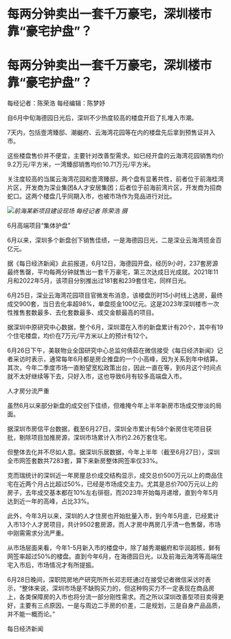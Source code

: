 # 每两分钟卖出一套千万豪宅，深圳楼市靠“豪宅护盘”？

# 每两分钟卖出一套千万豪宅，深圳楼市靠“豪宅护盘”？

每经记者：陈荣浩 每经编辑：陈梦妤

自6月中旬海德园日光后，深圳不少热度较高的楼盘开启了扎堆入市潮。

7天内，包括壹湾臻邸、潮樾府、云海湾花园等在内的楼盘先后拿到预售证并入市。

这些楼盘售价并不便宜，主要针对改善型需求。如已经开盘的云海湾花园销售均价9.2万元/平方米，一湾臻邸销售均价10.71万元/平方米。

关注度较高的当属云海湾花园和壹湾臻邸，两个盘有显著共性，前者位于前海桂湾片区，开发商为深业集团&人才安居集团；后者位于前海前湾片区，开发商为招商蛇口。这两个楼盘几乎同期入市，也被市场作为竞品进行对比。

![](https://inews.gtimg.com/om_bt/OfWYy7o_8Ym78hz4yvm0VG0lPh143pRow3YRbiBqcJkr0AA/1000)_前海某新项目建设现场
每经记者 陈荣浩 摄_

6月高端项目“集体护盘”

6月以来，深圳多个新盘创下销售佳绩，一是海德园日光，二是深业云海湾揽金百亿元。

据《每日经济新闻》此前报道，6月12日，海德园开盘，经历9小时，237套房源最终售罄，平均每两分钟就售出一套千万豪宅，第三次达成日光成就。2021年11月和2022年5月，该项目分别推出过181套和239套住宅，同样日光。

6月25日，深业云海湾花园项目官微发布消息，该楼盘历时15小时线上选房，最终成交900套，当日去化率超98%，单盘揽金100亿元。这是2023年深圳楼市一次性推售套数最多、去化套数最多、成交金额最高的项目。

据深圳中原研究中心数据，整个6月，深圳潜在入市的新盘累计有20个，其中有19个住宅楼盘，均价在7万元/平方米以上的预计有12个。

6月26日下午，美联物业全国研究中心总监何倩茹在微信接受《每日经济新闻》记者采访时表示，通常每年6月都是房企推盘的一个小高峰，因为关系到年中结算。其次，今年二季度市场一直盼望宽松政策出台，因此一直在等，到6月这个时间点就不太好继续等下去，只好入市，这也导致6月有较多高端盘入市。

人才房分流严重

虽然6月以来部分新盘的成交创下佳绩，但难掩今年上半年新房市场成交惨淡的局面。

据深圳市房信平台数据，截至6月27日，深圳全市累计有58个新房住宅项目获批，剔除项目加推房源，深圳市场累计入市约2.26万套住宅。

但整体去化并不尽如人意。据深圳乐居数据，今年上半年（截至6月27日），深圳全市网签套数共7283套，算下来新房整体网签率仅33%。

克而瑞统计的深圳近一年房屋总价成交结构显示，成交总价500万元以上的商品住宅在近两个月占比超过50%，已经是市场成交主力。尤其是总价700万元以上的房子，去年成交基本都在10%左右徘徊，而2023年开始每月递增，直到今年5月达到近一年的高峰，占比33%。

此外，今年3月以来，深圳的人才住房也开始批量入市，到今年5月底，已经累计入市13个人才房项目，共计9502套房源，而人才房中两房几乎清一色售罄，市场中刚需需求分流严重。

从市场层面来看，今年1-5月新入市的楼盘中，除了越秀潮樾府和华润超核，鲜有网签率超过50%的楼盘。直到今年6月，在海德园日光，以及前海云海湾等高端住宅入市后，市场情况才有所提振。

6月28日晚间，深职院房地产研究所所长邓志旺通过在接受记者微信采访时表示，“整体来说，深圳市场是不缺购买力的，但这种购买力不一定表现在商品房上，各类保障房的入市也将分流一部分刚性需求。而之所以深圳改善型项目卖得更好，主要有三点原因，一是与周边二手房的价差，二是规划，三是自身产品品质，并不能一概而论。”

每日经济新闻

